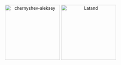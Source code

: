 <p align="center"><img height="180em" src="https://github-readme-stats.vercel.app/api?username=chernyshev-aleksey&show_icons=true&bg_color=30,#222327,#353e46,#4a5c5f" alt="chernyshev-aleksey" align = "center"/>
<img height="180em" src="https://github-readme-stats.vercel.app/api/top-langs/?username=chernyshev-aleksey&bg_color=30,#667c8a,#5496bd,#9ba0a4&layout=compact" alt="Latand" align = "center"/></p>
